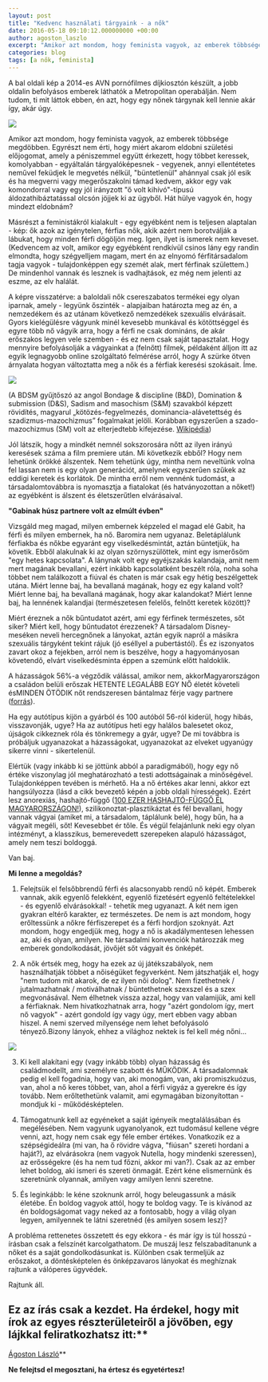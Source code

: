 ```yaml
---
layout: post
title: "Kedvenc használati tárgyaink - a nők"
date: 2016-05-18 09:10:12.000000000 +00:00
author: agoston_laszlo
excerpt: "Amikor azt mondom, hogy feminista vagyok, az emberek többsége megdöbben. Egyrészt nem érti, hogy miért akarom eldobni születési előjogomat, amely a péniszemmel együtt érkezett, hogy többet keressek, komolyabban - egyáltalán tárgyalóképesnek - vegyenek."
categories: blog
tags: [a nők, feminista]
---
```

A bal oldali kép a 2014-es AVN pornófilmes díjkiosztón készült, a jobb oldalin befolyásos emberek láthatók a Metropolitan operabálján. Nem tudom, ti mit láttok ebben, én azt, hogy egy nőnek tárgynak kell lennie akár így, akár úgy.

![]({{site.baseurl}}/images/nok.jpg)


Amikor azt mondom, hogy feminista vagyok, az emberek többsége megdöbben. Egyrészt nem érti, hogy miért akarom eldobni születési előjogomat, amely a péniszemmel együtt érkezett, hogy többet keressek, komolyabban - egyáltalán tárgyalóképesnek - vegyenek, annyi ellentétetes neművel feküdjek le megvetés nélkül, "büntetlenül" ahánnyal csak jól esik és ha megverni vagy megerőszakolni támad kedvem, akkor egy vak komondorral vagy egy jól irányzott "ő volt kihívó"-típusú áldozathibáztatással olcsón jöjjek ki az ügyből. Hát hülye vagyok én, hogy mindezt eldobnám?

Másrészt a feministákról kialakult - egy egyébként nem is teljesen alaptalan - kép: ők azok az igénytelen, férfias nők, akik azért nem borotválják a lábukat, hogy minden férfi dögöljön meg. Igen, ilyet is ismerek nem keveset. (Kedvencem az volt, amikor egy egyébként rendkívül csinos lány egy randin elmondta, hogy szégyelljem magam, mert én az elnyomó férfitársadalom tagja vagyok - tulajdonképpen egy szemét alak, mert férfinak születtem.) De mindenhol vannak és lesznek is vadhajtások, ez még nem jelenti az eszme, az elv halálát.

A képre visszatérve: a baloldali nők csereszabatos termékei egy olyan iparnak, amely - legyünk őszinték - alapjaiban határozta meg az én, a nemzedékem és az utánam következő nemzedékek szexuális elvárásait. Gyors kielégülésre vágyunk minél kevesebb munkával és kötöttséggel és egyre több nő vágyik arra, hogy a férfi ne csak domináns, de akár erőszakos legyen vele szemben - és ez nem csak saját tapasztalat. Hogy mennyire befolyásolják a vágyainkat a (felnőtt) filmek, példaként álljon itt az egyik legnagyobb online szolgáltató felmérése arról, hogy A szürke ötven árnyalata hogyan változtatta meg a nők és a férfiak keresési szokásait. Íme.

![]({{site.baseurl}}/images/szurke50.jpg)

(A BDSM gyűjtőszó az angol Bondage &amp; discipline (B&amp;D), Domination &amp; submission (D&amp;S), Sadism and masochism (S&amp;M) szavakból képzett rövidítés, magyarul „kötözés-fegyelmezés, dominancia-alávetettség és szadizmus-mazochizmus” fogalmakat jelöli. Korábban egyszerűen a szado-mazochizmus (SM) volt az elterjedtebb kifejezése. [Wikipédia](https://hu.wikipedia.org/wiki/BDSM))

Jól látszik, hogy a mindkét nemnél sokszorosára nőtt az ilyen irányú keresések száma a film premiere után. Mi következik ebből? Hogy nem lehetünk örökké álszentek. Nem tehetünk úgy, mintha nem neveltünk volna fel lassan nem is egy olyan generációt, amelynek egyszerűen szűkek az eddigi keretek és korlátok. De mintha erről nem vennénk tudomást, a társadalomtovábbra is nyomasztja a fiatalokat (és hatványozottan a nőket!) az egyébként is álszent és életszerűtlen elvárásaival.

**"Gabinak húsz partnere volt az elmúlt évben"**

Vizsgáld meg magad, milyen embernek képzeled el magad elé Gabit, ha férfi és milyen embernek, ha nő. Baromira nem ugyanaz. Beletáplálunk férfiakba és nőkbe egyaránt egy viselkedésmintát, aztán büntetjük, ha követik. Ebből alakulnak ki az olyan szörnyszülöttek, mint egy ismerősöm "egy hetes kapcsolata". A lánynak volt egy egyéjszakás kalandaja, amit nem mert magának bevallani, ezért inkább kapcsolatként beszélt róla, noha soha többet nem találkozott a fiúval és chaten is már csak egy hétig beszélgettek utána. Miért lenne baj, ha bevallaná magának, hogy ez egy kaland volt? Miért lenne baj, ha bevallaná magának, hogy akar kalandokat? Miért lenne baj, ha lennének kalandjai (természetesen felelős, felnőtt keretek között)?

Miért éreznek a nők bűntudatot azért, ami egy férfinek természetes, sőt siker? Miért kell, hogy bűntudatot érezzenek? A társadalom Disney-meséken neveli hercegnőnek a lányokat, aztán egyik napról a másikra szexuális tárgyként tekint rájuk (jó eséllyel a pubertástól). És ez iszonyatos zavart okoz a fejekben, arról nem is beszélve, hogy a hagyományosan követendő, elvárt viselkedésminta éppen a szemünk előtt haldoklik.

A házasságok 56%-a végződik válással, amikor nem, akkorMagyarországon a családon belüli erőszak HETENTE LEGALÁBB EGY NŐ életét követeli ésMINDEN ÖTÖDIK nőt rendszeresen bántalmaz férje vagy partnere ([forrás](http://16akcionap.org/nehany-adat-a-csaladon-beluli-eroszakrol)).

Ha egy autótípus kijön a gyárból és 100 autóból 56-ról kiderül, hogy hibás, visszavonják, ugye? Ha az autótípus heti egy halálos balesetet okoz, újságok cikkeznek róla és tönkremegy a gyár, ugye? De mi továbbra is próbáljuk ugyanazokat a házasságokat, ugyanazokat az elveket ugyanúgy sikerre vinni - sikertelenül.

Elértük (vagy inkább ki se jöttünk abból a paradigmából), hogy egy nő értéke viszonylag jól meghatározható a testi adottságainak a minőségével. Tulajdonképpen tevében is mérhető. Ha a nő értékes akar lenni, akkor ezt hangsúlyozza (lásd a cikk bevezető képén a jobb oldali hírességek). Ezért lesz anorexiás, hashajtó-függő ([100 EZER HASHAJTÓ-FÜGGŐ ÉL MAGYARORSZÁGON!](ttp://istenpatikaja.hu/cikk/131)), szilikonoztat-plasztikáztat és fél bevallani, hogy vannak vágyai (amiket mi, a társadalom, táplálunk belé), hogy bűn, ha a vágyait megéli, sőt! Kevesebbet ér tőle. És végül felajánlunk neki egy olyan intézményt, a klasszikus, bemerevedett szerepeken alapuló házasságot, amely nem teszi boldoggá.

Van baj.

**Mi lenne a megoldás?**

1. Felejtsük el felsőbbrendű férfi és alacsonyabb rendű nő képét. Emberek vannak, akik egyenlő felekként, egyenlő fizetésért egyenlő feltételekkel - és egyenlő elvárásokkal! - tehetik meg ugyanazt. A két nem igen gyakran eltérő karakter, ez természetes. De nem is azt mondom, hogy erőltessünk a nőkre férfiszerepet és a férfi hordjon szoknyát. Azt mondom, hogy engedjük meg, hogy a nő is akadálymentesen lehessen az, aki és olyan, amilyen. Ne társadalmi konvenciók határozzák meg emberek gondolkodását, jövőjét sőt vágyait és önképét.

2. A nők értsék meg, hogy ha ezek az új játékszabályok, nem használhatják többet a nőiségüket fegyverként. Nem játszhatják el, hogy "nem tudom mit akarok, de ez ilyen női dolog". Nem fizethetnek / jutalmazhatnak / motiválhatnak / büntethetnek szexszel és a szex megvonásával. Nem élhetnek vissza azzal, hogy van valamijük, ami kell a férfiaknak. Nem hivatkozhatnak arra, hogy "azért gondolom így, mert nő vagyok" - azért gondold így vagy úgy, mert ebben vagy abban hiszel. A nemi szerved milyensége nem lehet befolyásoló tényező.Bizony lányok, ehhez a világhoz nektek is fel kell még nőni...

![]({{site.baseurl}}/images/nok2.jpg)

3. Ki kell alakítani egy (vagy inkább több) olyan házasság és családmodellt, ami személyre szabott és MŰKÖDIK. A társadalomnak pedig el kell fogadnia, hogy van, aki monogám, van, aki promiszkuózus, van, ahol a nő keres többet, van, ahol a férfi vigyáz a gyerekre és így tovább. Nem erőltethetünk valamit, ami egymagában bizonyítottan - mondjuk ki - működésképtelen.

4. Támogatnunk kell az egyéneket a saját igényeik megtalálásában és megélésében. Nem vagyunk ugyanolyanok, ezt tudomásul kellene végre venni, azt, hogy nem csak egy féle ember értékes. Vonatkozik ez a szépségideálra (mi van, ha ő rövidre vágva, "fiúsan" szereti hordani a haját?), az elvárásokra (nem vagyok Nutella, hogy mindenki szeressen), az erősségekre (és ha nem tud főzni, akkor mi van?). Csak az az ember lehet boldog, aki ismeri és szereti önmagát. Ezért kéne elismernünk és szeretnünk olyannak, amilyen vagy amilyen lenni szeretne.

5. És leginkább: le kéne szoknunk arról, hogy beleugassunk a másik életébe. Én boldog vagyok attól, hogy te boldog vagy. Te is kívánod az én boldogságomat vagy neked az a fontosabb, hogy a világ olyan legyen, amilyennek te látni szeretnéd (és amilyen sosem lesz)?

A probléma rettenetes összetett és egy ekkora - és már így is túl hosszú - írásban csak a felszínét karcolgathatom. De muszáj lesz felszabadítanunk a nőket és a saját gondolkodásunkat is. Különben csak termeljük az erőszakot, a döntésképtelen és önképzavaros lányokat és meghíznak rajtunk a válóperes ügyvédek.

Rajtunk áll.

## Ez az írás csak a kezdet. Ha érdekel, hogy mit írok az egyes részterületeiről a jövőben, egy lájkkal feliratkozhatsz itt:**
[Ágoston László](https://www.facebook.com/agostonlaszloartist)**


**Ne felejtsd el megosztani, ha értesz és egyetértesz!**
